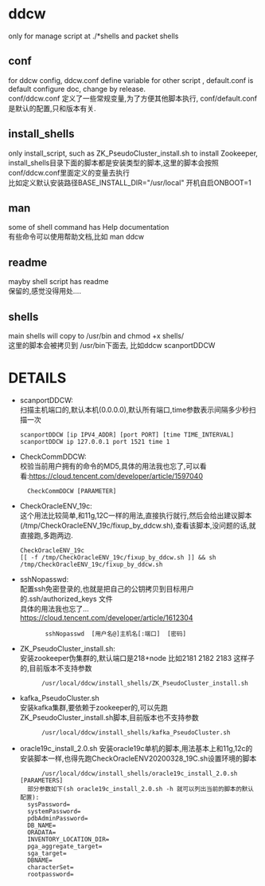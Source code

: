# ddcw
only for manage script at ./*shells
and packet shells

## conf
for ddcw config, ddcw.conf define variable for other script , default.conf is default configure doc, change by release.  
conf/ddcw.conf 定义了一些常规变量,为了方便其他脚本执行, conf/default.conf是默认的配置,只和版本有关.  

## install_shells
only install_script, such as ZK_PseudoCluster_install.sh to install Zookeeper,  
install_shells目录下面的脚本都是安装类型的脚本,这里的脚本会按照conf/ddcw.conf里面定义的变量去执行  
比如定义默认安装路径BASE_INSTALL_DIR="/usr/local"   开机自启ONBOOT=1  

## man
some of shell command has Help documentation   
有些命令可以使用帮助文档,比如 man ddcw  

## readme
mayby shell script has readme  
保留的,感觉没得用处....  

## shells
main shells will copy to /usr/bin and chmod +x shells/  
这里的脚本会被拷贝到 /usr/bin下面去, 比如ddcw  scanportDDCW  


# DETAILS
- scanportDDCW:  
扫描主机端口的,默认本机(0.0.0.0),默认所有端口,time参数表示间隔多少秒扫描一次  
  ``` shell
  scanportDDCW [ip IPV4_ADDR] [port PORT] [time TIME_INTERVAL]
  scanportDDCW ip 127.0.0.1 port 1521 time 1 
    ```

- CheckCommDDCW:  
校验当前用户拥有的命令的MD5,具体的用法我也忘了,可以看看:https://cloud.tencent.com/developer/article/1597040  
  ``` shell
 	CheckCommDDCW [PARAMETER]
  ```
  
- CheckOracleENV_19c:  
这个用法比较简单,和11g,12C一样的用法,直接执行就行,然后会给出建议脚本(/tmp/CheckOracleENV_19c/fixup_by_ddcw.sh),查看该脚本,没问题的话,就直接跑,多跑两边.  
  ``` shell
  CheckOracleENV_19c
  [[ -f /tmp/CheckOracleENV_19c/fixup_by_ddcw.sh ]] && sh /tmp/CheckOracleENV_19c/fixup_by_ddcw.sh
  ```
  
- sshNopasswd:  
配置ssh免密登录的,也就是把自己的公钥拷贝到目标用户的.ssh/authorized_keys 文件  
具体的用法我也忘了... https://cloud.tencent.com/developer/article/1612304  
  ``` shell
         sshNopasswd  [用户名@]主机名[:端口]  [密码]
  ```

  
- ZK_PseudoCluster_install.sh:  
安装zookeeper伪集群的,默认端口是218+node 比如2181 2182 2183 这样子的,目前版本不支持参数  
  ``` shell
        /usr/local/ddcw/install_shells/ZK_PseudoCluster_install.sh 
  ```

  
- kafka_PseudoCluster.sh  
安装kafka集群,要依赖于zookeeper的,可以先跑ZK_PseudoCluster_install.sh脚本,目前版本也不支持参数  
  ``` shell
        /usr/local/ddcw/install_shells/kafka_PseudoCluster.sh
  ```

  
- oracle19c_install_2.0.sh
安装oracle19c单机的脚本,用法基本上和11g,12c的安装脚本一样,也得先跑CheckOracleENV20200328_19C.sh设置环境的脚本  
  ``` shell
        /usr/local/ddcw/install_shells/oracle19c_install_2.0.sh [PARAMETERS]
	部分参数如下(sh oracle19c_install_2.0.sh -h 就可以列出当前的脚本的默认配置):
	sysPassword=
	systemPassword=
	pdbAdminPassword=
	DB_NAME=
	ORADATA=
	INVENTORY_LOCATION_DIR=
	pga_aggregate_target=
	sga_target=
	DBNAME=
	characterSet=
	rootpassword=
  ```

